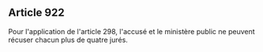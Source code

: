 Article 922
----
Pour l'application de l'article 298, l'accusé et le ministère public ne peuvent
récuser chacun plus de quatre jurés.
